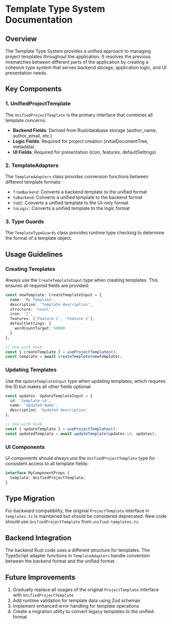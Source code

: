 # Template Type System Documentation

## Overview

The Template Type System provides a unified approach to managing project templates throughout the application. It resolves the previous mismatches between different parts of the application by creating a cohesive type system that serves backend storage, application logic, and UI presentation needs.

## Key Components

### 1. UnifiedProjectTemplate

The `UnifiedProjectTemplate` is the primary interface that combines all template concerns:

- **Backend Fields**: Derived from Rust/database storage (author_name, author_email, etc.)
- **Logic Fields**: Required for project creation (initialDocumentTree, metadata)
- **UI Fields**: Required for presentation (icon, features, defaultSettings)

### 2. TemplateAdapters

The `TemplateAdapters` class provides conversion functions between different template formats:

- `fromBackend`: Converts a backend template to the unified format
- `toBackend`: Converts a unified template to the backend format
- `toUI`: Converts a unified template to the UI-only format
- `toLogic`: Converts a unified template to the logic format

### 3. Type Guards

The `TemplateTypeGuards` class provides runtime type checking to determine the format of a template object.

## Usage Guidelines

### Creating Templates

Always use the `CreateTemplateInput` type when creating templates. This ensures all required fields are provided:

```typescript
const newTemplate: CreateTemplateInput = {
  name: 'My Template',
  description: 'Template description',
  structure: 'novel',
  icon: '📝',
  features: ['Feature 1', 'Feature 2'],
  defaultSettings: {
    wordCountTarget: 50000
  }
};

// Use with hook
const { createTemplate } = useProjectTemplates();
const template = await createTemplate(newTemplate);
```

### Updating Templates

Use the `UpdateTemplateInput` type when updating templates, which requires the ID but makes all other fields optional:

```typescript
const updates: UpdateTemplateInput = {
  id: 'template-id',
  name: 'Updated Name',
  description: 'Updated description'
};

// Use with hook
const { updateTemplate } = useProjectTemplates();
const updatedTemplate = await updateTemplate(updates.id, updates);
```

### UI Components

UI components should always use the `UnifiedProjectTemplate` type for consistent access to all template fields:

```typescript
interface MyComponentProps {
  template: UnifiedProjectTemplate;
}
```

## Type Migration

For backward compatibility, the original `ProjectTemplate` interface in `templates.ts` is maintained but should be considered deprecated. New code should use `UnifiedProjectTemplate` from `unified-templates.ts`.

## Backend Integration

The backend Rust code uses a different structure for templates. The TypeScript adapter functions in `TemplateAdapters` handle conversion between the backend format and the unified format.

## Future Improvements

1. Gradually replace all usages of the original `ProjectTemplate` interface with `UnifiedProjectTemplate`
2. Add runtime validation for template data using Zod schemas
3. Implement enhanced error handling for template operations
4. Create a migration utility to convert legacy templates to the unified format
